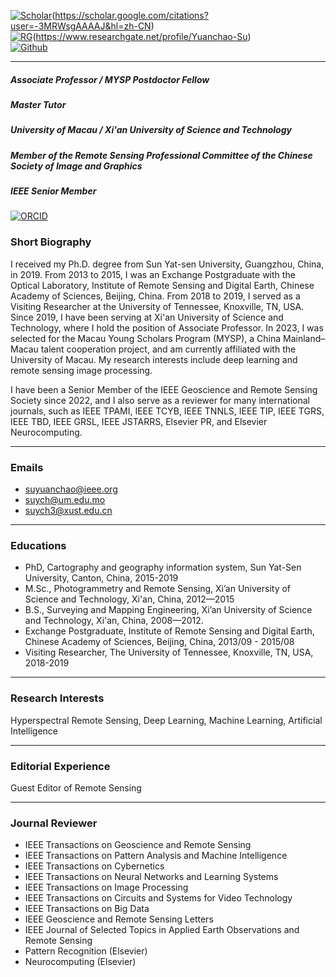 

[![Scholar](https://img.shields.io/badge/Google_Scholar-blue?logo=google)](https://scholar.google.com/citations?user=YOUR_ID)(https://scholar.google.com/citations?user=-3MRWsgAAAAJ&hl=zh-CN) \
[![RG](https://img.shields.io/badge/RG-ResearchGate-green?style=for-the-badge&logo=researchgate&logoColor=white)](https://www.researchgate.net/profile/Your_Profile)(https://www.researchgate.net/profile/Yuanchao-Su) \
[![Github](https://img.shields.io/badge/github-blue?logo=github)](https://github.com/yuanchaosu?tab=repositories) 

---

##### Associate Professor / MYSP Postdoctor Fellow
##### Master Tutor
##### University of Macau / Xi'an University of Science and Technology 

##### Member of the Remote Sensing Professional Committee of the Chinese Society of Image and Graphics

#####  IEEE Senior Member

[![ORCID](https://img.shields.io/badge/ORCID-A6CE39?logo=orcid&logoColor=white)](https://orcid.org/0000-0002-4776-0862)

### Short Biography
I received my Ph.D. degree from Sun Yat-sen University, Guangzhou, China, in 2019. 
From 2013 to 2015, I was an Exchange Postgraduate with the Optical Laboratory, Institute of Remote Sensing and Digital Earth, Chinese Academy of Sciences, Beijing, China. From 2018 to 2019, I served as a Visiting Researcher at the University of Tennessee, Knoxville, TN, USA. Since 2019, I have been serving at Xi'an University of Science and Technology, where I hold the position of Associate Professor. In 2023, I was selected for the Macau Young Scholars Program (MYSP), a China Mainland–Macau talent cooperation project, and am currently affiliated with the University of Macau. My research interests include deep learning and remote sensing image processing.

I have been a Senior Member of the IEEE Geoscience and Remote Sensing Society since 2022, and I also serve as a reviewer for many international journals, such as IEEE TPAMI, IEEE TCYB, IEEE TNNLS, IEEE TIP, IEEE TGRS, IEEE TBD, IEEE GRSL, IEEE JSTARRS, Elsevier PR,  and Elsevier Neurocomputing.

---

### Emails
- suyuanchao@ieee.org 
- suych@um.edu.mo
- suych3@xust.edu.cn

---

### Educations
- PhD, Cartography and geography information system,  Sun Yat-Sen University, Canton, China, 2015-2019 
- M.Sc., Photogrammetry and Remote Sensing, Xi’an University of Science and Technology, Xi'an, China, 2012—2015 
- B.S., Surveying and Mapping Engineering, Xi’an University of Science and Technology, Xi'an, China, 2008—2012.
- Exchange Postgraduate, Institute of Remote Sensing and Digital Earth, Chinese Academy of Sciences, Beijing, China, 2013/09 - 2015/08 
- Visiting Researcher, The University of Tennessee, Knoxville, TN, USA, 2018-2019 

---

### Research Interests
Hyperspectral Remote Sensing, Deep Learning, Machine Learning, Artificial Intelligence

---

### Editorial Experience
Guest Editor of Remote Sensing

---

### Journal Reviewer
- IEEE Transactions on Geoscience and Remote Sensing
- IEEE Transactions on Pattern Analysis and Machine Intelligence
- IEEE Transactions on Cybernetics
- IEEE Transactions on Neural Networks and Learning Systems
- IEEE Transactions on Image Processing
- IEEE Transactions on Circuits and Systems for Video Technology
- IEEE Transactions on Big Data
- IEEE Geoscience and Remote Sensing Letters
- IEEE Journal of Selected Topics in Applied Earth Observations and Remote Sensing
- Pattern Recognition (Elsevier)
- Neurocomputing (Elsevier)